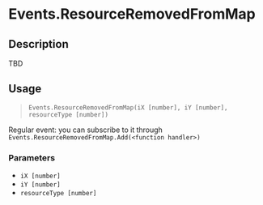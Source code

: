 # Events.ResourceRemovedFromMap
## Description
TBD

## Usage
> `Events.ResourceRemovedFromMap(iX [number], iY [number], resourceType [number])`

Regular event: you can subscribe to it through `Events.ResourceRemovedFromMap.Add(<function handler>)`

### Parameters
- `iX [number]`
- `iY [number]`
- `resourceType [number]`